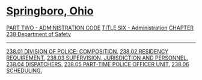 [Springboro, Ohio](indexee20.html)
==================================

[PART TWO - ADMINISTRATION CODE](1505a412.html) [TITLE SIX -
Administration](16eba412.html) [CHAPTER 238 Department of
Safety](17cea412.html)

* * * * *

[238.01 DIVISION OF POLICE; COMPOSITION.](17dfa412.html) [238.02
RESIDENCY REQUIREMENT.](17e2a412.html) [238.03 SUPERVISION, JURISDICTION
AND PERSONNEL.](17e6a412.html) [238.04 DISPATCHERS.](17e9a412.html)
[238.05 PART-TIME POLICE OFFICER UNIT.](17eca412.html) [238.06
SCHEDULING.](17fca412.html)
